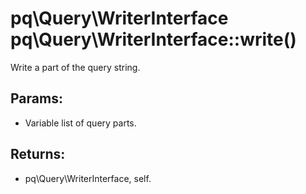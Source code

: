 # pq\Query\WriterInterface pq\Query\WriterInterface::write()

Write a part of the query string.

## Params:

* Variable list of query parts.

## Returns:

* pq\Query\WriterInterface, self.
